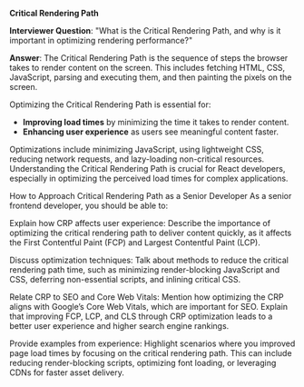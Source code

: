 **Critical Rendering Path**

**Interviewer Question**: "What is the Critical Rendering Path, and why is it important in optimizing rendering performance?"

**Answer**:
The Critical Rendering Path is the sequence of steps the browser takes to render content on the screen. This includes fetching HTML, CSS, JavaScript, parsing and executing them, and then painting the pixels on the screen.

Optimizing the Critical Rendering Path is essential for:
- **Improving load times** by minimizing the time it takes to render content.
- **Enhancing user experience** as users see meaningful content faster.

Optimizations include minimizing JavaScript, using lightweight CSS, reducing network requests, and lazy-loading non-critical resources. Understanding the Critical Rendering Path is crucial for React developers, especially in optimizing the perceived load times for complex applications.


How to Approach Critical Rendering Path as a Senior Developer
As a senior frontend developer, you should be able to:

Explain how CRP affects user experience: Describe the importance of optimizing the critical rendering path to deliver content quickly, as it affects the First Contentful Paint (FCP) and Largest Contentful Paint (LCP).

Discuss optimization techniques: Talk about methods to reduce the critical rendering path time, such as minimizing render-blocking JavaScript and CSS, deferring non-essential scripts, and inlining critical CSS.

Relate CRP to SEO and Core Web Vitals: Mention how optimizing the CRP aligns with Google’s Core Web Vitals, which are important for SEO. Explain that improving FCP, LCP, and CLS through CRP optimization leads to a better user experience and higher search engine rankings.

Provide examples from experience: Highlight scenarios where you improved page load times by focusing on the critical rendering path. This can include reducing render-blocking scripts, optimizing font loading, or leveraging CDNs for faster asset delivery.

